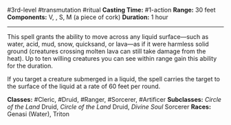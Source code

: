 #3rd-level #transmutation #ritual
**Casting Time:** #1-action
**Range:** 30 feet
**Components:** V, , S, M (a piece of cork)
**Duration:** 1 hour

---

This spell grants the ability to move across any liquid surface—such as water, acid, mud, snow, quicksand, or lava—as if it were harmless solid ground (creatures crossing molten lava can still take damage from the heat). Up to ten willing creatures you can see within range gain this ability for the duration.

If you target a creature submerged in a liquid, the spell carries the target to the surface of the liquid at a rate of 60 feet per round.


**Classes:** #Cleric, #Druid, #Ranger, #Sorcerer, #Artificer
**Subclasses:** *Circle of the Land* Druid, *Circle of the Land* Druid, *Divine Soul* Sorcerer
**Races:** Genasi (Water), Triton
